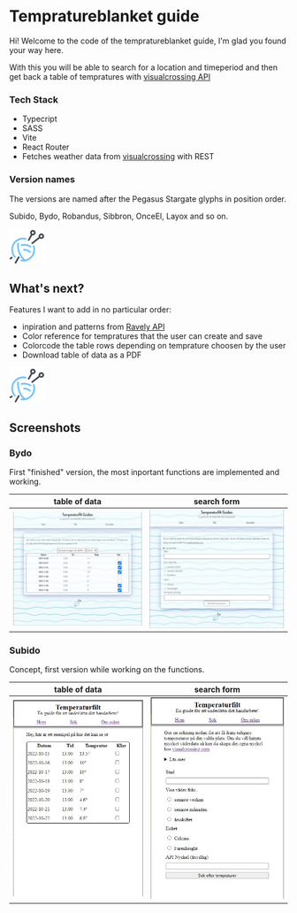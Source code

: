 # Tempratureblanket guide 
Hi! Welcome to the code of the tempratureblanket guide, I'm glad you found your way here.

With this you will be able to search for a location and timeperiod and then get back a table of tempratures with [visualcrossing API](https://www.visualcrossing.com/weather/weather-data-services)

### Tech Stack 
- Typecript
- SASS
- Vite
- React Router
- Fetches weather data from [visualcrossing](https://www.visualcrossing.com/weather/weather-data-services) with REST

### Version names 
The versions are named after the Pegasus Stargate glyphs in position order. 

Subido, Bydo, Robandus, Sibbron, OnceEl, Layox and so on.

![yarn](./src/assets/yarn.png)

## What's next?
Features I want to add in no particular order:
- inpiration and patterns from [Ravely API](https://www.ravelry.com/groups/ravelry-api)
- Color reference for tempratures that the user can create and save
- Colorcode the table rows depending on temprature choosen by the user
- Download table of data as a PDF

![yarn](./src/assets/yarn.png)

## Screenshots

### Bydo
First "finished" version, the most inportant functions are implemented and working.

table of data | search form
:------------:|:-----------:
![](./src/assets/screenshots/bydo1.jpg) | ![](./src/assets/screenshots/bydo2.jpg)

### Subido
Concept, first version while working on the functions.

table of data | search form
:------------:|:-----------:
![](./src/assets/screenshots/subido1.png) | ![](./src/assets/screenshots/subido2.png)